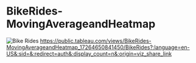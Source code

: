 # BikeRides-MovingAverageandHeatmap
![Bike Rides ](https://github.com/user-attachments/assets/6426d857-a953-45e0-bc07-1b2143588afb)
https://public.tableau.com/views/BikeRides-MovingAverageandHeatmap_17264650841450/BikeRides?:language=en-US&:sid=&:redirect=auth&:display_count=n&:origin=viz_share_link
